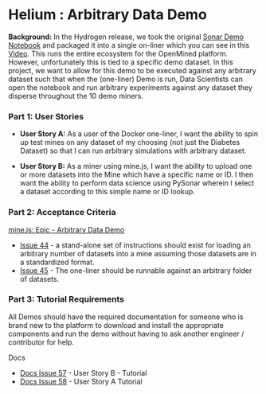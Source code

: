 # Helium : Arbitrary Data Demo

<b>Background:</b> In the Hydrogen release, we took the original [Sonar Demo Notebook](https://github.com/OpenMined/PySonar/blob/master/notebooks) and packaged it into a single on-liner which you can see in this [Video](https://www.youtube.com/watch?v=cc7Lh9TgSeI). This runs the entire ecosystem for the OpenMined platform. However, unfortunately this is tied to a specific demo dataset. In this project, we want to allow for this demo to be executed against any arbitrary dataset such that when the (one-liner) Demo is run, Data Scientists can open the notebook and run arbitrary experiments against any dataset they disperse throughout the 10 demo miners.

### Part 1: User Stories

* <b>User Story A:</b> As a user of the Docker one-liner, I want the ability to spin up test mines on any dataset of my choosing (not just the Diabetes Dataset) so that I can run arbitrary simulations with arbitrary dataset.

* <b>User Story B:</b> As a miner using mine.js, I want the ability to upload one or more datasets into the Mine which have a specific name or ID. I then want the ability to perform data science using PySonar wherein I select a dataset according to this simple name or ID lookup.

### Part 2: Acceptance Criteria

[mine.js: Epic - Arbitrary Data Demo](https://github.com/OpenMined/mine.js/issues/43)
  - [Issue 44](https://github.com/OpenMined/mine.js/issues/44) - a stand-alone set of instructions should exist for loading an arbitrary number of datasets into a mine assuming those datasets are in a standardized format.
  - [Issue 45](https://github.com/OpenMined/mine.js/issues/45) - The one-liner should be runnable against an arbitrary folder of datasets.

### Part 3: Tutorial Requirements

All Demos should have the required documentation for someone who is brand new to the platform to download and install the appropriate components and run the demo without having to ask another engineer / contributor for help.

Docs
* [Docs Issue 57](https://github.com/OpenMined/Docs/issues/57) - User Story B - Tutorial
* [Docs Issue 58](https://github.com/OpenMined/Docs/issues/58) - User Story A Tutorial
